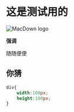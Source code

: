 # 这是测试用的
![MacDown logo](http://macdown.uranusjr.com/static/base/img/logo-160.png)

**强调**

随随便便

## 你猜
``` css
div{
	width:100px;
	height:100px;
}
```